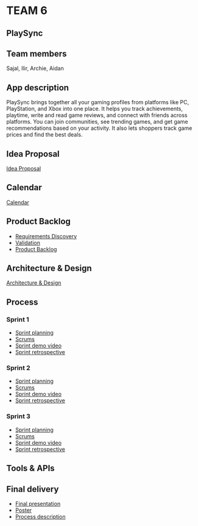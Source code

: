 # TEAM 6

## PlaySync

## Team members
Sajal, Ilir, Archie, Aidan


## App description
PlaySync brings together all your gaming profiles from platforms like PC, PlayStation, and Xbox into one place. It helps you track achievements, playtime, write and read game reviews, and connect with friends across platforms. You can join communities, see trending games, and get game recommendations based on your activity. It also lets shoppers track game prices and find the best deals.

## Idea Proposal
[Idea Proposal](https://docs.google.com/document/d/1AlGSqkowSEPLI3mufgHNpucX_3aaIc8wTOB2XPbzsXI/edit?usp=sharing)

## Calendar
[Calendar](https://calendar.google.com/calendar/u/0?cid=aXZoMmU3NjhzMjRkdGlxZWYwcXZvbzhxcjBAZ3JvdXAuY2FsZW5kYXIuZ29vZ2xlLmNvbQ)

## Product Backlog
* [Requirements Discovery](https://docs.google.com/document/d/1EOmy_WZglbGz1Az08alH0499u1GaNiHktH4cvPZub_Y/edit?usp=sharing)
* [Validation](https://docs.google.com/document/d/1Pbfwd79GL7xKhstlAhlTucCqzWVaadJ6Ho6NFOzVU6s/edit?usp=sharing)
* [Product Backlog](https://docs.google.com/spreadsheets/d/1Aw4W0HMNIpXbWyq4GSXJr7qBaFX81wDK-E0oNWFUV0E/edit?gid=0#gid=0)

## Architecture & Design
[Architecture & Design]()

## Process

### Sprint 1

* [Sprint planning]()
* [Scrums](https://docs.google.com/document/d/1HqWtFfGy1n5z4VYdbs26lYoBJ1Rjdv6qIqhW1oBsVL8/edit?usp=sharing)
* [Sprint demo video]()
* [Sprint retrospective](https://docs.google.com/document/d/13CCg9zhJyw_VSlilse1pAofr2ss8AGKDmStRgDM3H7I/edit?usp=sharing)

### Sprint 2

* [Sprint planning]()
* [Scrums]()
* [Sprint demo video](https://drive.google.com/file/d/1rFLvOQ1oZFBp2fjlgzR2vHsa5GE1B9ze/view?usp=sharing)
* [Sprint retrospective](https://drive.google.com/file/d/1rFLvOQ1oZFBp2fjlgzR2vHsa5GE1B9ze/view?usp=sharing)

### Sprint 3

* [Sprint planning]()
* [Scrums]()
* [Sprint demo video]()
* [Sprint retrospective]()

## Tools & APIs

## Final delivery

* [Final presentation]()
* [Poster]()
* [Process description]()


